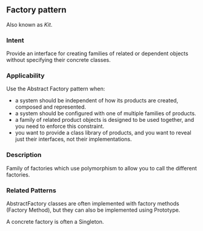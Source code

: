 ## **Factory pattern**

Also known as *Kit*.

### **Intent**
Provide an interface for creating families of related or dependent objects without specifying their concrete classes.

### **Applicability**
Use the Abstract Factory pattern when:
 - a system should be independent of how its products are created, composed and represented.
 - a system should be configured with one of multiple families of products.
 - a family of related product objects is designed to be used together, and you need to enforce this constraint.
 - you want to provide a class library of products, and you want to reveal just their interfaces, not their implementations.

### **Description**
Family of factories which use polymorphism to allow you to call the different factories.

### **Related Patterns**
AbstractFactory classes are often implemented with factory methods (Factory Method), but they can also be implemented using Prototype.

A concrete factory is often a Singleton.